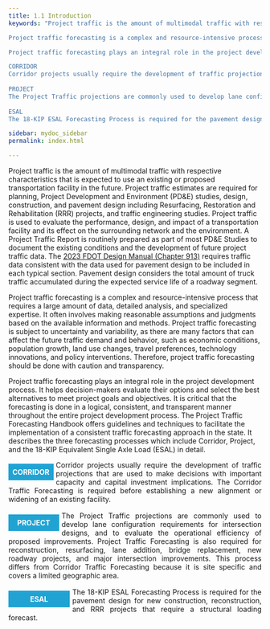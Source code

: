 ```yaml
---
title: 1.1 Introduction
keywords: "Project traffic is the amount of multimodal traffic with respective characteristics that is expected to use an existing or proposed transportation facility in the future. Project traffic estimates are required for planning, Project Development and Environment (PD&E) studies, design, construction, and pavement design including Resurfacing, Restoration and Rehabilitation (RRR) projects, and traffic engineering studies. Project traffic is used to evaluate the performance, design, and impact of a transportation facility and its effect on the surrounding network and the environment. A Project Traffic Report is routinely prepared as part of most PD&E Studies to document the existing conditions and the development of future project traffic data. The 2023 FDOT Design Manual (Chapter 913) requires traffic data consistent with the data used for pavement design to be included in each typical section. Pavement design considers the total amount of truck traffic accumulated during the expected service life of a roadway segment.

Project traffic forecasting is a complex and resource-intensive process that requires a large amount of data, detailed analysis, and specialized expertise. It often involves making reasonable assumptions and judgments based on the available information and methods. Project traffic forecasting is subject to uncertainty and variability, as there are many factors that can affect the future traffic demand and behavior, such as economic conditions, population growth, land use changes, travel preferences, technology innovations, and policy interventions. Therefore, project traffic forecasting should be done with caution and transparency.

Project traffic forecasting plays an integral role in the project development process. It helps decision-makers evaluate their options and select the best alternatives to meet project goals and objectives. It is critical that the forecasting is done in a logical, consistent, and transparent manner throughout the entire project development process. The Project Traffic Forecasting Handbook offers guidelines and techniques to facilitate the implementation of a consistent traffic forecasting approach in the state. It describes the three forecasting processes which include Corridor, Project, and the 18-KIP Equivalent Single Axle Load (ESAL) in detail.

CORRIDOR
Corridor projects usually require the development of traffic projections that are used to make decisions with important capacity and capital investment implications. The Corridor Traffic Forecasting is required before establishing a new alignment or widening of an existing facility.
 
PROJECT
The Project Traffic projections are commonly used to develop lane configuration requirements for intersection designs, and to evaluate the operational efficiency of proposed improvements. Project Traffic Forecasting is also required for reconstruction, resurfacing, lane addition, bridge replacement, new roadway projects, and major intersection improvements. This process differs from Corridor Traffic Forecasting because it is site specific and covers a limited geographic area.
 
ESAL
The 18-KIP ESAL Forecasting Process is required for the pavement design for new construction, reconstruction, and RRR projects that require a structural loading forecast."

sidebar: mydoc_sidebar
permalink: index.html

---
```


<style>
  div{text-align: justify;}
  .parent{
    display: inline-block;
    margin-bottom: 1rem;
  }
  .child1{
    text-align:center;
    display: grid;
    /* position: relative; */
    margin-top: 0.4rem;
    margin-right: 1%;
    float: left;
    /* width: 12%; */
    /* padding: 2rem 2rem; */
  }
  .child2{
    /* display: grid;
    padding-left: 2rem;
    width:86%;
    float: right; */
  }
</style>

Project traffic is the amount of multimodal traffic with respective characteristics that is expected to use an existing or proposed transportation facility in the future. Project traffic estimates are required for planning, Project Development and Environment (PD&E) studies, design, construction, and pavement design including Resurfacing, Restoration and Rehabilitation (RRR) projects, and traffic engineering studies. Project traffic is used to evaluate the performance, design, and impact of a transportation facility and its effect on the surrounding network and the environment. A Project Traffic Report is routinely prepared as part of most PD&E Studies to document the existing conditions and the development of future project traffic data. The <a href="https://fdotwww.blob.core.windows.net/sitefinity/docs/default-source/roadway/fdm/2023/2023fdm913typsect.pdf?" target="blank">2023 FDOT Design Manual (Chapter 913)</a> requires traffic data consistent with the data used for pavement design to be included in each typical section. Pavement design considers the total amount of truck traffic accumulated during the expected service life of a roadway segment.

Project traffic forecasting is a complex and resource-intensive process that requires a large amount of data, detailed analysis, and specialized expertise. It often involves making reasonable assumptions and judgments based on the available information and methods. Project traffic forecasting is subject to uncertainty and variability, as there are many factors that can affect the future traffic demand and behavior, such as economic conditions, population growth, land use changes, travel preferences, technology innovations, and policy interventions. Therefore, project traffic forecasting should be done with caution and transparency. 

Project traffic forecasting plays an integral role in the project development process. It helps decision-makers evaluate their options and select the best alternatives to meet project goals and objectives. It is critical that the forecasting is done in a logical, consistent, and transparent manner throughout the entire project development process. The Project Traffic Forecasting Handbook offers guidelines and techniques to facilitate the implementation of a consistent traffic forecasting approach in the state. It describes the three forecasting processes which include Corridor, Project, and the 18-KIP Equivalent Single Axle Load (ESAL) in detail.



<div class="parent">
    <div class="child1"><div style="background:#20a3d3; color:white; font-weight: bold; padding:0.5rem 0.5rem 0.5rem 0.5rem; text-align:center">CORRIDOR</div></div>
    <div class="child2">Corridor projects usually require the development of traffic projections that are used to make decisions with important capacity and capital investment implications. The Corridor Traffic Forecasting is required before establishing a new alignment or widening of an existing facility.</div>
</div>

<div class="parent">
    <div class="child1"><div style="background:#20a3d3; color:white; font-weight: bold; padding:0.5rem 1.1rem 0.5rem 1.1rem; text-align:center">PROJECT</div></div>
    <div class="child2">The Project Traffic projections are commonly used to develop lane configuration requirements for intersection designs, and to evaluate the operational efficiency of proposed improvements. Project Traffic Forecasting is also required for reconstruction, resurfacing, lane addition, bridge replacement, new roadway projects, and major intersection improvements. This process differs from Corridor Traffic Forecasting because it is site specific and covers a limited geographic area.</div>
</div>

<div class="parent">
    <div class="child1"><div style="background:#20a3d3; color:white; font-weight: bold; padding:0.5rem 2.7rem 0.5rem 2.7rem; text-align:center">ESAL</div></div>
    The 18-KIP ESAL Forecasting Process is required for the pavement design for new construction, reconstruction, and RRR projects that require a structural loading forecast.
</div>

